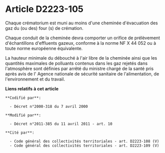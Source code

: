 # Article D2223-105

Chaque crématorium est muni au moins d'une cheminée d'évacuation des gaz du (ou des) four (s) de crémation. 

Chaque conduit de la cheminée devra comporter un orifice de prélèvement d'échantillons d'effluents gazeux, conforme à la
norme NF X 44 052 ou à toute norme européenne équivalente. 

La hauteur minimale du débouché à l'air libre de la cheminée ainsi que les quantités maximales de polluants contenus dans les
gaz rejetés dans l'atmosphère sont définies par arrêté du ministre chargé de la santé pris après avis de l'           Agence
nationale de sécurité sanitaire de l'alimentation, de l'environnement et du travail.

**Liens relatifs à cet article**

	**Codifié par**:

	  - Décret n°2000-318 du 7 avril 2000

	**Modifié par**:

	  - Décret n°2011-385 du 11 avril 2011 - art. 10

	**Cité par**:

	  - Code général des collectivités territoriales - art. D2223-108 (V)
	  - Code général des collectivités territoriales - art. D2223-109 (V)
